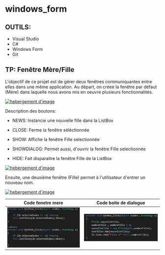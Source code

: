 # windows_form


## OUTILS:

- Visual Studio
- C#
- Windows Form
- Git


## TP: Fenêtre Mère/Fille

L'objectif de ce projet est de gérer deux fenêtres communiquantes entre elles dans une même application. Au départ, on créee la fenêtre par défaut (Mère) dans laquelle nous avons mis en oeuvre plusieurs fonctionnalités.

<a href="https://www.casimages.com/i/19040209314024761116185626.png.html" target="_blank" title="hebergement d'image"><img src="https://nsm09.casimages.com/img/2019/04/02//19040209314024761116185626.png" border="0" alt="hebergement d'image" /></a>

Description des boutons:

- NEWS: Instancie une nouvelle fille dans la ListBox

- CLOSE: Ferme la fenêtre séléctionnée

- SHOW: Affiche la fenêtre Fille selectionnée

- SHOWDIALOG: Permet aussi, d'ouvrir la fenêtre Fille selectionnée

- HIDE: Fait disparaitre la fenêtre Fille de la ListBox

<a href="https://www.casimages.com/i/19040209315124761116185627.png.html" target="_blank" title="hebergement d'image"><img src="https://nsm09.casimages.com/img/2019/04/02//19040209315124761116185627.png" border="0" alt="hebergement d'image" /></a>

Ensuite, une deuxième fenêtre (Fille) permet à l'utilisateur d'entrer un nouveau nom.

<a href="https://www.casimages.com/i/19040209315824761116185628.png.html" target="_blank" title="hebergement d'image"><img src="https://nsm09.casimages.com/img/2019/04/02//19040209315824761116185628.png" border="0" alt="hebergement d'image" /></a>


Code fenetre mere             |  Code boite de dialogue 
:-------------------------:|:-------------------------:
|<img src="image/boitedialogue.JPG" width="425"/>         | <img src="image/mere.jpg" width="425"/>
